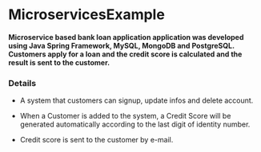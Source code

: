 # MicroservicesExample

#### Microservice based bank loan application application was developed using Java Spring Framework, MySQL, MongoDB and PostgreSQL. Customers apply for a loan and the credit score is calculated and the result is sent to the customer.

### Details

- A system that customers can signup, update infos and delete account.

- When a Customer is added to the system, a Credit Score will be generated automatically according to the last digit of identity number.

- Credit score is sent to the customer by e-mail.
